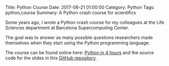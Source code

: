 Title: Python Course
Date: 2017-06-21 01:00:00
Category: Python
Tags: python,course
Summary: A Python crash course for scientifics

Some years ago, I wrote a Python crash course for my colleagues at the Life Sciences department at Barcelona Supercomputing Center.

The goal was to answer as many possible questions researchers made themselves when they start using the Python programming language.

The course can be found online here: [Python in 4 hours](https://life.bsc.es/pid/brian/python/#/) and the source code for the slides in this [GitHub repository](https://github.com/brianjimenez/python-course).
